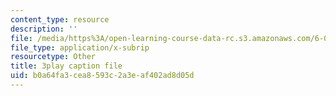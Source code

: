 ```yaml
---
content_type: resource
description: ''
file: /media/https%3A/open-learning-course-data-rc.s3.amazonaws.com/6-02-introduction-to-eecs-ii-digital-communication-systems-fall-2012/b0a64fa3cea8593c2a3eaf402ad8d05d_RG3CkwIDYfI.srt
file_type: application/x-subrip
resourcetype: Other
title: 3play caption file
uid: b0a64fa3-cea8-593c-2a3e-af402ad8d05d
---
```

